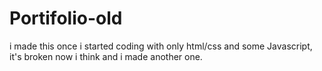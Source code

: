 # Portifolio-old
i made this once i started coding with only html/css and some Javascript, it's broken now i think and i made another one.
